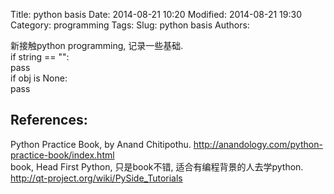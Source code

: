 Title: python basis 
Date: 2014-08-21 10:20
Modified: 2014-08-21 19:30
Category: programming 
Tags: 
Slug: python basis 
Authors: 

新接触python programming, 记录一些基础.  
if string == "":   
    pass          
if obj is None:   
    pass  
        
  
References: 
----      
Python Practice Book, by Anand Chitipothu. http://anandology.com/python-practice-book/index.html  
book, Head First Python, 只是book不错, 适合有编程背景的人去学python.  
http://qt-project.org/wiki/PySide_Tutorials                    
